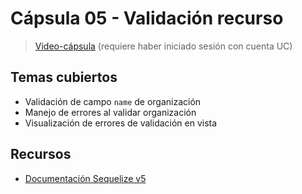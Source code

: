 # Cápsula 05 - Validación recurso

> [Video-cápsula](https://drive.google.com/file/d/161Mn8ZMUKftoR0QD5Ujff071gxSlamn4/view?usp=sharing) (requiere haber iniciado sesión con cuenta UC)

## Temas cubiertos
- Validación de campo `name` de organización
- Manejo de errores al validar organización
- Visualización de errores de validación en vista

## Recursos
- [Documentación Sequelize v5](https://sequelize.org/v5/index.html)
